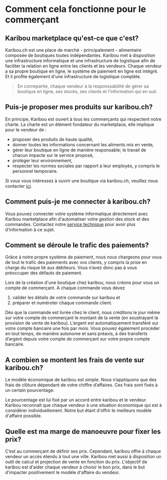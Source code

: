 # Comment cela fonctionne pour le commerçant

## Karibou marketplace qu'est-ce que c'est?
Karibou.ch est une place de marché - principalement - alimentaire composée de boutiques toutes indépendantes. Karibou met à disposition une infrastructure informatique et une infrastructure de logistique afin de faciliter la relation en ligne entre les clients et les vendeurs. Chaque vendeur a sa propre boutique en ligne, le système de paiement en ligne est intégré. Et il profite également d'une infrastructure de logistique complète.
> En conrepartie, chaque vendeur à la responssabilité de gérer sa boutique en ligne, ses stocks, ses clients et l'information qui en suit. 


## Puis-je proposer mes produits sur karibou.ch?
En principe, Karibou est ouvert à tous les commerçants qui respectent notre charte. La charte est un élément fondateur du marketplace, elle implique pour le vendeur de :
* proposer des produits de haute qualité,
* donner toutes les informations concernant les aliments mis en vente,
* gérer leur boutique en ligne de manière responsable; le travail de chacun impacte sur le service proposé,
* protéger leur environnement,
* respecter les normes sociales par rapport à leur employés, y compris le personnel temporaire.

Si vous vous intéressez à ouvrir une boutique via karibou.ch, veuillez nous contacter [ici](hello@karibou.ch).

## Comment puis-je me connecter à karibou.ch?
Vous pouvez connecter votre système informatique directement avec Karibou marketplace afin d'automatiser votre gestion des stock et des commandes. Contactez notre [service technique](hello@karibou.ch) pour avoir plus d'information à ce sujet.

## Comment se déroule le trafic des paiements?
Grâce à notre propre système de paiement, nous nous chargeons pour vous de tout le trafic des paiements avec vos clients, y compris la prise en charge du risque lié aux débiteurs. Vous n’avez donc pas à vous préoccuper des défauts de paiement. 

Lors de la création d'une boutique chez karibou, nous créons pour vous un compte de commerçant. A chaque commande vous devez 
1. valider les détails de votre commande sur karibou et 
2. préparer et numéroter chaque commande client.

Dès que la commande est livrée chez le client, nous créditons le jour même sur votre compte de commerçant le montant de la vente (en soustrayant la provision de vente de karibou). L’argent est automatiquement transféré sur votre compte bancaire une fois par mois. 
Vous pouvez également procéder en tout temps, de manière autonome et sans préavis, à des transferts d’argent depuis votre compte de commerçant sur votre propre compte bancaire.

## A combien se montent les frais de vente sur karibou.ch?
Le modèle économique de karibou est  simple. Nous n’appliquons que des frais de clôture dépendant de votre chiffre d’affaires. Ces frais sont fixés à un certain pourcentage. 

Le pourcentage est lui fixé par un accord entre karibou et le vendeur. Karibou reconnaît que chaque vendeur à une situation économique qui est à considérer individuellement. Notre but étant d'offrir le meilleurs modèle d'affaire possible.  

## Quelle est ma marge de manoeuvre pour fixer les prix?
C’est au commerçant de définir ses prix. Cependant, karibou offre à chaque vendeur un accès étendu à tout une ville. Karibou met aussi à disposition un outil de calcul et projection de vente en fonction du prix. L'objectif de karibou est d'aider chaque vendeur à choisir le bon prix, dans le but d'impacter positivement le modèle d'affaire du vendeur. 

